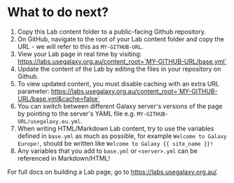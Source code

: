 # What to do next?

1. Copy this Lab content folder to a public-facing Github repository.
1. On GitHub, navigate to the root of your Lab content folder and copy the URL -
   we will refer to this as `MY-GITHUB-URL`.
1. View your Lab page in real time by visiting:
   https://labs.usegalaxy.org.au/content_root=`MY-GITHUB-URL/base.yml`
1. Update the content of the Lab by editing the files in your repository on Github.
1. To view updated content, you must disable caching with an extra URL parameter:
   https://labs.usegalaxy.org.au/content_root=`MY-GITHUB-URL/base.yml&cache=false`
1. You can switch between different Galaxy server's versions of the page by
   pointing to the server's YAML file e.g. `MY-GITHUB-URL/usegalaxy.eu.yml`.
1. When writing HTML/Markdown Lab content, try to use the variables defined in
   `base.yml` as much as possible, for example `Welcome to Galaxy Europe!`,
   should be written like `Welcome to Galaxy {{ site_name }}!`
1. Any variables that you add to `base.yml` or `<server>.yml` can be referenced in
   Markdown/HTML!

For full docs on building a Lab page, go to https://labs.usegalaxy.org.au/.
